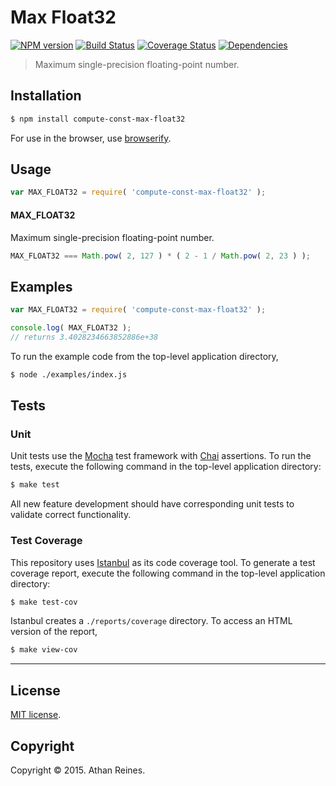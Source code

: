 Max Float32
===
[![NPM version][npm-image]][npm-url] [![Build Status][travis-image]][travis-url] [![Coverage Status][coveralls-image]][coveralls-url] [![Dependencies][dependencies-image]][dependencies-url]

> Maximum single-precision floating-point number.


## Installation

``` bash
$ npm install compute-const-max-float32
```

For use in the browser, use [browserify](https://github.com/substack/node-browserify).


## Usage

``` javascript
var MAX_FLOAT32 = require( 'compute-const-max-float32' );
```

#### MAX_FLOAT32

Maximum single-precision floating-point number.

``` javascript
MAX_FLOAT32 === Math.pow( 2, 127 ) * ( 2 - 1 / Math.pow( 2, 23 ) );
```


## Examples

``` javascript
var MAX_FLOAT32 = require( 'compute-const-max-float32' );

console.log( MAX_FLOAT32 );
// returns 3.4028234663852886e+38
```

To run the example code from the top-level application directory,

``` bash
$ node ./examples/index.js
```


## Tests

### Unit

Unit tests use the [Mocha](http://mochajs.org/) test framework with [Chai](http://chaijs.com) assertions. To run the tests, execute the following command in the top-level application directory:

``` bash
$ make test
```

All new feature development should have corresponding unit tests to validate correct functionality.


### Test Coverage

This repository uses [Istanbul](https://github.com/gotwarlost/istanbul) as its code coverage tool. To generate a test coverage report, execute the following command in the top-level application directory:

``` bash
$ make test-cov
```

Istanbul creates a `./reports/coverage` directory. To access an HTML version of the report,

``` bash
$ make view-cov
```


---
## License

[MIT license](http://opensource.org/licenses/MIT). 


## Copyright

Copyright &copy; 2015. Athan Reines.


[npm-image]: http://img.shields.io/npm/v/compute-const-max-float32.svg
[npm-url]: https://npmjs.org/package/compute-const-max-float32

[travis-image]: http://img.shields.io/travis/compute-io/const-max-float32/master.svg
[travis-url]: https://travis-ci.org/compute-io/const-max-float32

[coveralls-image]: https://img.shields.io/coveralls/compute-io/const-max-float32/master.svg
[coveralls-url]: https://coveralls.io/r/compute-io/const-max-float32?branch=master

[dependencies-image]: http://img.shields.io/david/compute-io/const-max-float32.svg
[dependencies-url]: https://david-dm.org/compute-io/const-max-float32

[dev-dependencies-image]: http://img.shields.io/david/dev/compute-io/const-max-float32.svg
[dev-dependencies-url]: https://david-dm.org/dev/compute-io/const-max-float32

[github-issues-image]: http://img.shields.io/github/issues/compute-io/const-max-float32.svg
[github-issues-url]: https://github.com/compute-io/const-max-float32/issues
